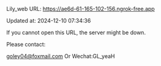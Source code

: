 Lily_web URL: https://ae6d-61-165-102-156.ngrok-free.app

Updated at: 2024-12-10 07:34:36

If you cannot open this URL, the server might be down.

Please contact: 

goley04@foxmail.com Or Wechat:GL_yeaH